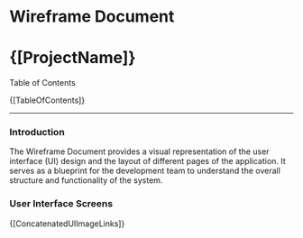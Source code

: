 # Wireframe Document

# {[ProjectName]}

Table of Contents

{[TableOfContents]}

---

### Introduction

The Wireframe Document provides a visual representation of the user interface (UI) design and the layout of different pages of the application. It serves as a blueprint for the development team to understand the overall structure and functionality of the system.

### User Interface Screens

{[ConcatenatedUIImageLinks]}
